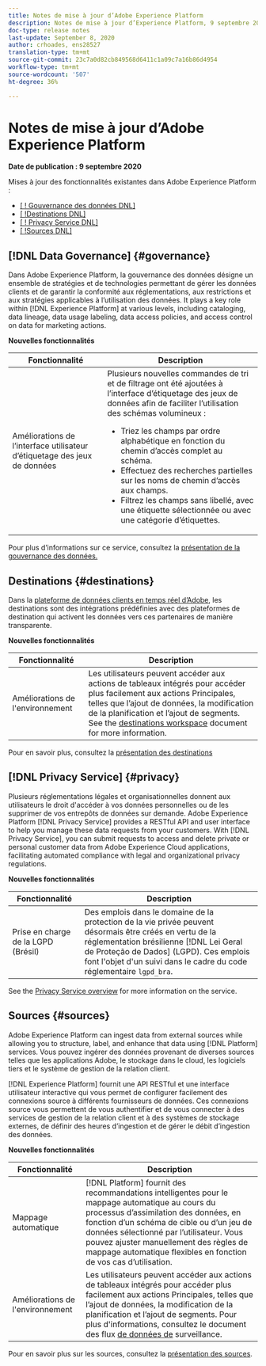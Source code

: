 ```yaml
---
title: Notes de mise à jour d’Adobe Experience Platform
description: Notes de mise à jour d’Experience Platform, 9 septembre 2020
doc-type: release notes
last-update: September 8, 2020
author: crhoades, ens28527
translation-type: tm+mt
source-git-commit: 23c7a0d82cb849568d6411c1a09c7a16b86d4954
workflow-type: tm+mt
source-wordcount: '507'
ht-degree: 36%

---
```



# Notes de mise à jour d’Adobe Experience Platform

**Date de publication : 9 septembre 2020**

Mises à jour des fonctionnalités existantes dans Adobe Experience Platform :

* [[ ! Gouvernance des données DNL]](#governance)
* [[ !Destinations DNL]](#destinations)
* [[ ! Privacy Service DNL]](#privacy)
* [[ !Sources DNL]](#sources)

## [!DNL Data Governance] {#governance}

Dans Adobe Experience Platform, la gouvernance des données désigne un ensemble de stratégies et de technologies permettant de gérer les données clients et de garantir la conformité aux réglementations, aux restrictions et aux stratégies applicables à l’utilisation des données. It plays a key role within [!DNL Experience Platform] at various levels, including cataloging, data lineage, data usage labeling, data access policies, and access control on data for marketing actions.

**Nouvelles fonctionnalités**

| Fonctionnalité | Description |
| --- | --- |
| Améliorations de l’interface utilisateur d’étiquetage des jeux de données | Plusieurs nouvelles commandes de tri et de filtrage ont été ajoutées à l’interface d’étiquetage des jeux de données afin de faciliter l’utilisation des schémas volumineux : <ul><li>Triez les champs par ordre alphabétique en fonction du chemin d’accès complet au schéma.</li><li>Effectuez des recherches partielles sur les noms de chemin d’accès aux champs.</li><li>Filtrez les champs sans libellé, avec une étiquette sélectionnée ou avec une catégorie d’étiquettes.</li></ul> |

Pour plus d’informations sur ce service, consultez la [présentation de la gouvernance des données.](../../data-governance/home.md)

## Destinations {#destinations}

Dans la [plateforme de données clients en temps réel d’Adobe](../../rtcdp/overview.md), les destinations sont des intégrations prédéfinies avec des plateformes de destination qui activent les données vers ces partenaires de manière transparente.

**Nouvelles fonctionnalités**

| Fonctionnalité | Description |
| ------- | ----------- |
| Améliorations de l&#39;environnement | Les utilisateurs peuvent accéder aux actions de tableaux intégrés pour accéder plus facilement aux actions Principales, telles que l’ajout de données, la modification de la planification et l’ajout de segments. See the [destinations workspace](../../rtcdp/destinations/destinations-workspace.md) document for more information. |

Pour en savoir plus, consultez la [présentation des destinations](../../rtcdp/destinations/destinations-overview.md)

## [!DNL Privacy Service] {#privacy}

Plusieurs réglementations légales et organisationnelles donnent aux utilisateurs le droit d&#39;accéder à vos données personnelles ou de les supprimer de vos entrepôts de données sur demande. Adobe Experience Platform [!DNL Privacy Service] provides a RESTful API and user interface to help you manage these data requests from your customers. With [!DNL Privacy Service], you can submit requests to access and delete private or personal customer data from Adobe Experience Cloud applications, facilitating automated compliance with legal and organizational privacy regulations.

**Nouvelles fonctionnalités**

| Fonctionnalité | Description |
| --- | --- |
| Prise en charge de la LGPD (Brésil) | Des emplois dans le domaine de la protection de la vie privée peuvent désormais être créés en vertu de la réglementation brésilienne [!DNL Lei Geral de Proteção de Dados] (LGPD). Ces emplois font l&#39;objet d&#39;un suivi dans le cadre du code réglementaire `lgpd_bra`. |

See the [Privacy Service overview](../../privacy-service/home.md) for more information on the service.

## Sources {#sources}

Adobe Experience Platform can ingest data from external sources while allowing you to structure, label, and enhance that data using [!DNL Platform] services. Vous pouvez ingérer des données provenant de diverses sources telles que les applications Adobe, le stockage dans le cloud, les logiciels tiers et le système de gestion de la relation client.

[!DNL Experience Platform] fournit une API RESTful et une interface utilisateur interactive qui vous permet de configurer facilement des connexions source à différents fournisseurs de données. Ces connexions source vous permettent de vous authentifier et de vous connecter à des services de gestion de la relation client et à des systèmes de stockage externes, de définir des heures d’ingestion et de gérer le débit d’ingestion des données.

**Nouvelles fonctionnalités**

| Fonctionnalité | Description |
| ------- | ----------- |
| Mappage automatique | [!DNL Platform] fournit des recommandations intelligentes pour le mappage automatique au cours du processus d’assimilation des données, en fonction d’un schéma de cible ou d’un jeu de données sélectionné par l’utilisateur. Vous pouvez ajuster manuellement des règles de mappage automatique flexibles en fonction de vos cas d’utilisation. |
| Améliorations de l&#39;environnement | Les utilisateurs peuvent accéder aux actions de tableaux intégrés pour accéder plus facilement aux actions Principales, telles que l’ajout de données, la modification de la planification et l’ajout de segments. Pour plus d&#39;informations, consultez le document des flux [de données de](../../sources/tutorials/ui/monitor.md) surveillance. |

Pour en savoir plus sur les sources, consultez la [présentation des sources](../../sources/home.md).

